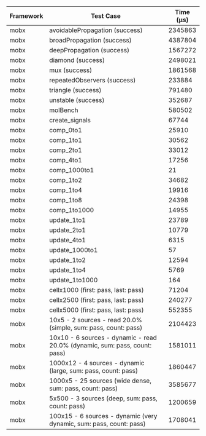 | Framework | Test Case | Time (μs) |
| --- | --- | --- |
| mobx | avoidablePropagation (success) | 2345863 |
| mobx | broadPropagation (success) | 4387804 |
| mobx | deepPropagation (success) | 1567272 |
| mobx | diamond (success) | 2498021 |
| mobx | mux (success) | 1861568 |
| mobx | repeatedObservers (success) | 233884 |
| mobx | triangle (success) | 791480 |
| mobx | unstable (success) | 352687 |
| mobx | molBench | 580502 |
| mobx | create_signals | 67744 |
| mobx | comp_0to1 | 25910 |
| mobx | comp_1to1 | 30562 |
| mobx | comp_2to1 | 33012 |
| mobx | comp_4to1 | 17256 |
| mobx | comp_1000to1 | 21 |
| mobx | comp_1to2 | 34682 |
| mobx | comp_1to4 | 19916 |
| mobx | comp_1to8 | 24398 |
| mobx | comp_1to1000 | 14955 |
| mobx | update_1to1 | 23789 |
| mobx | update_2to1 | 10779 |
| mobx | update_4to1 | 6315 |
| mobx | update_1000to1 | 57 |
| mobx | update_1to2 | 12594 |
| mobx | update_1to4 | 5769 |
| mobx | update_1to1000 | 164 |
| mobx | cellx1000 (first: pass, last: pass) | 71204 |
| mobx | cellx2500 (first: pass, last: pass) | 240277 |
| mobx | cellx5000 (first: pass, last: pass) | 552355 |
| mobx | 10x5 - 2 sources - read 20.0% (simple, sum: pass, count: pass) | 2104423 |
| mobx | 10x10 - 6 sources - dynamic - read 20.0% (dynamic, sum: pass, count: pass) | 1581011 |
| mobx | 1000x12 - 4 sources - dynamic (large, sum: pass, count: pass) | 1860447 |
| mobx | 1000x5 - 25 sources (wide dense, sum: pass, count: pass) | 3585677 |
| mobx | 5x500 - 3 sources (deep, sum: pass, count: pass) | 1200659 |
| mobx | 100x15 - 6 sources - dynamic (very dynamic, sum: pass, count: pass) | 1708041 |
